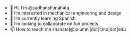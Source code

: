 - 👋 Hi, I’m @sudhanshunahata
- 👀 I’m interested in mechanical engineering and design
- 🌱 I’m currently learning Spanish
- 💞️ I’m looking to collaborate on fun projects
- 📫 How to reach me snahata(@)alumni[dot]cmu[dot]edu

<!---
sudhanshunahata/sudhanshunahata is a ✨ special ✨ repository because its `README.md` (this file) appears on your GitHub profile.
You can click the Preview link to take a look at your changes.
--->
